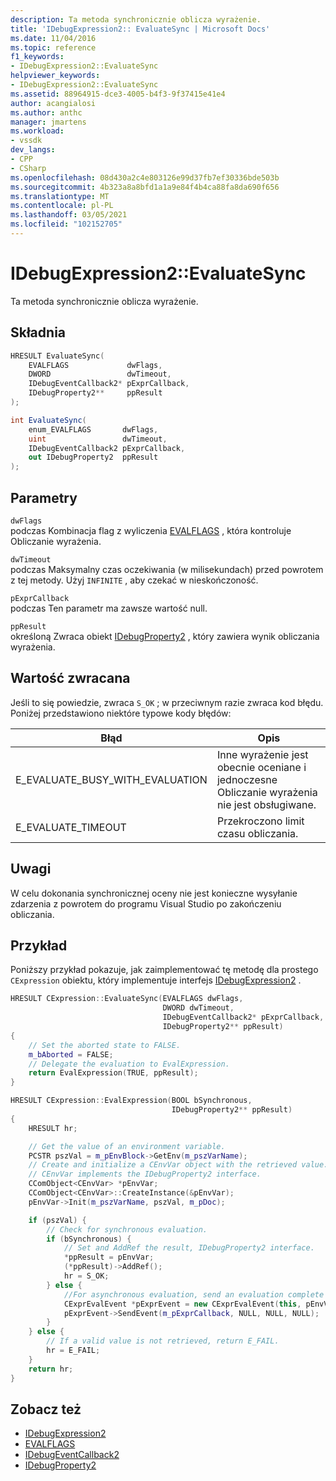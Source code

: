 ```yaml
---
description: Ta metoda synchronicznie oblicza wyrażenie.
title: 'IDebugExpression2:: EvaluateSync | Microsoft Docs'
ms.date: 11/04/2016
ms.topic: reference
f1_keywords:
- IDebugExpression2::EvaluateSync
helpviewer_keywords:
- IDebugExpression2::EvaluateSync
ms.assetid: 88964915-dce3-4005-b4f3-9f37415e41e4
author: acangialosi
ms.author: anthc
manager: jmartens
ms.workload:
- vssdk
dev_langs:
- CPP
- CSharp
ms.openlocfilehash: 08d430a2c4e803126e99d37fb7ef30336bde503b
ms.sourcegitcommit: 4b323a8a8bfd1a1a9e84f4b4ca88fa8da690f656
ms.translationtype: MT
ms.contentlocale: pl-PL
ms.lasthandoff: 03/05/2021
ms.locfileid: "102152705"
---
```

# <a name="idebugexpression2evaluatesync"></a>IDebugExpression2::EvaluateSync
Ta metoda synchronicznie oblicza wyrażenie.

## <a name="syntax"></a>Składnia

```cpp
HRESULT EvaluateSync(
    EVALFLAGS             dwFlags,
    DWORD                 dwTimeout,
    IDebugEventCallback2* pExprCallback,
    IDebugProperty2**     ppResult
);
```

```csharp
int EvaluateSync(
    enum_EVALFLAGS       dwFlags,
    uint                 dwTimeout,
    IDebugEventCallback2 pExprCallback,
    out IDebugProperty2  ppResult
);
```

## <a name="parameters"></a>Parametry
`dwFlags`\
podczas Kombinacja flag z wyliczenia [EVALFLAGS](../../../extensibility/debugger/reference/evalflags.md) , która kontroluje Obliczanie wyrażenia.

`dwTimeout`\
podczas Maksymalny czas oczekiwania (w milisekundach) przed powrotem z tej metody. Użyj `INFINITE` , aby czekać w nieskończoność.

`pExprCallback`\
podczas Ten parametr ma zawsze wartość null.

`ppResult`\
określoną Zwraca obiekt [IDebugProperty2](../../../extensibility/debugger/reference/idebugproperty2.md) , który zawiera wynik obliczania wyrażenia.

## <a name="return-value"></a>Wartość zwracana
Jeśli to się powiedzie, zwraca `S_OK` ; w przeciwnym razie zwraca kod błędu. Poniżej przedstawiono niektóre typowe kody błędów:

|Błąd|Opis|
|-----------|-----------------|
|E_EVALUATE_BUSY_WITH_EVALUATION|Inne wyrażenie jest obecnie oceniane i jednoczesne Obliczanie wyrażenia nie jest obsługiwane.|
|E_EVALUATE_TIMEOUT|Przekroczono limit czasu obliczania.|

## <a name="remarks"></a>Uwagi
W celu dokonania synchronicznej oceny nie jest konieczne wysyłanie zdarzenia z powrotem do programu Visual Studio po zakończeniu obliczania.

## <a name="example"></a>Przykład
Poniższy przykład pokazuje, jak zaimplementować tę metodę dla prostego `CExpression` obiektu, który implementuje interfejs [IDebugExpression2](../../../extensibility/debugger/reference/idebugexpression2.md) .

```cpp
HRESULT CExpression::EvaluateSync(EVALFLAGS dwFlags,
                                  DWORD dwTimeout,
                                  IDebugEventCallback2* pExprCallback,
                                  IDebugProperty2** ppResult)
{
    // Set the aborted state to FALSE.
    m_bAborted = FALSE;
    // Delegate the evaluation to EvalExpression.
    return EvalExpression(TRUE, ppResult);
}

HRESULT CExpression::EvalExpression(BOOL bSynchronous,
                                    IDebugProperty2** ppResult)
{
    HRESULT hr;

    // Get the value of an environment variable.
    PCSTR pszVal = m_pEnvBlock->GetEnv(m_pszVarName);
    // Create and initialize a CEnvVar object with the retrieved value.
    // CEnvVar implements the IDebugProperty2 interface.
    CComObject<CEnvVar> *pEnvVar;
    CComObject<CEnvVar>::CreateInstance(&pEnvVar);
    pEnvVar->Init(m_pszVarName, pszVal, m_pDoc);

    if (pszVal) {
        // Check for synchronous evaluation.
        if (bSynchronous) {
            // Set and AddRef the result, IDebugProperty2 interface.
            *ppResult = pEnvVar;
            (*ppResult)->AddRef();
            hr = S_OK;
        } else {
            //For asynchronous evaluation, send an evaluation complete event.
            CExprEvalEvent *pExprEvent = new CExprEvalEvent(this, pEnvVar);
            pExprEvent->SendEvent(m_pExprCallback, NULL, NULL, NULL);
        }
    } else {
        // If a valid value is not retrieved, return E_FAIL.
        hr = E_FAIL;
    }
    return hr;
}
```

## <a name="see-also"></a>Zobacz też
- [IDebugExpression2](../../../extensibility/debugger/reference/idebugexpression2.md)
- [EVALFLAGS](../../../extensibility/debugger/reference/evalflags.md)
- [IDebugEventCallback2](../../../extensibility/debugger/reference/idebugeventcallback2.md)
- [IDebugProperty2](../../../extensibility/debugger/reference/idebugproperty2.md)
